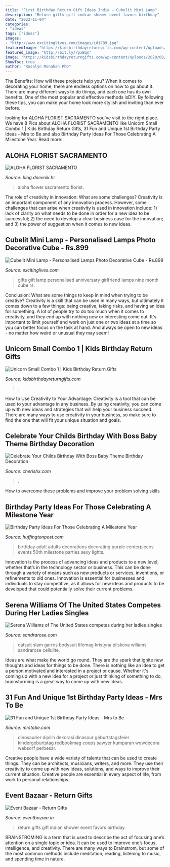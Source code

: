 ```yaml
---
title: "First Birthday Return Gift Ideas India - Cubelit Mini Lamp"
description: "Return gifts gift indian shower event favors birthday"
date: "2022-11-04"
categories:
- "ideas"
tags: ["ideas"]
images:
- "http://www.excitinglives.com/images/id1789.jpg"
featuredImage: "https://kidsbirthdayreturngifts.com/wp-content/uploads/2020/08/IMG-20200825-WA0055.jpg"
featured_image: "http://bit.ly/rpxBqs"
image: "https://kidsbirthdayreturngifts.com/wp-content/uploads/2020/08/IMG-20200825-WA0055.jpg"
ShowToc: true
author: "Rosalyn Monahan PhD"
---
```



The Benefits: How will these projects help you?
When it comes to decorating your home, there are endless options on how to go about it. There are many different ways to do things, and each one has its own benefits. One of the most popular and effective methods isDIY. By following these tips, you can make your home look more stylish and inviting than ever before.

	

		
looking for ALOHA FLORIST SACRAMENTO you've visit to the right place. We have 8 Pics about ALOHA FLORIST SACRAMENTO like Unicorn Small Combo 1 | Kids Birthday Return Gifts, 31 Fun and Unique 1st Birthday Party Ideas - Mrs to Be and also Birthday Party Ideas For Those Celebrating A Milestone Year. Read more:
		
    
## ALOHA FLORIST SACRAMENTO

<img loading=lazy src="http://bit.ly/rpxBqs" onerror="this.onerror=null;this.src='https://tse1.mm.bing.net/th?id=OIP.l8eS8OxW2X1i-x4HYYWk5AHaFS&amp;pid=15.1';" alt="ALOHA FLORIST SACRAMENTO">

_Source: blog.dnevnik.hr_

>aloha flower sacramento florist. 

	

The role of creativity in innovation: What are some challenges?
Creativity is an important component of any innovation process. However, some challenges that can arise when creativity is used in innovation include: 1) lack of clarity on what needs to be done in order for a new idea to be successful; 2) the need to develop a clear business case for the innovation; and 3) the power of suggestion when it comes to new ideas.

    
## Cubelit Mini Lamp - Personalised Lamps Photo Decorative Cube - Rs.899

<img loading=lazy src="http://www.excitinglives.com/images/id1789.jpg" onerror="this.onerror=null;this.src='https://tse3.mm.bing.net/th?id=OIP.o-P19ijQpPCX8-EJ6yy4LQHaHa&amp;pid=15.1';" alt="Cubelit Mini Lamp - Personalised Lamps Photo Decorative Cube - Rs.899">

_Source: excitinglives.com_

>gifts gift lamp personalised anniversary girlfriend lamps nine month cube rs. 

	

Conclusion: What are some things to keep in mind when trying to be creative?
Creativity is a skill that can be used in many ways, but ultimately it comes down to a few things: being creative, taking risks, and having an idea for something. A lot of people try to do too much when it comes to creativity, and they end up with nothing new or interesting come out. It's important to limit yourself and work on just one or two ideas at a time so you can better focus on the task at hand. And always be open to new ideas - no matter how weird or unusual they may seem!

    
## Unicorn Small Combo 1 | Kids Birthday Return Gifts

<img loading=lazy src="https://kidsbirthdayreturngifts.com/wp-content/uploads/2020/08/IMG-20200825-WA0055.jpg" onerror="this.onerror=null;this.src='https://tse4.mm.bing.net/th?id=OIP.EG0ozHFsnW0DgFt5n6vuLQHaHa&amp;pid=15.1';" alt="Unicorn Small Combo 1 | Kids Birthday Return Gifts">

_Source: kidsbirthdayreturngifts.com_

>. 

	

How to Use Creativity to Your Advantage:
Creativity is a tool that can be used to your advantage in any business. By using creativity, you can come up with new ideas and strategies that will help your business succeed. There are many ways to use creativity in your business, so make sure to find the one that will fit your unique situation and goals.

    
## Celebrate Your Childs Birthday With Boss Baby Theme Birthday Decoration

<img loading=lazy src="https://deowgxgt4vwfe.cloudfront.net/uploads/1600755512_large.jpg" onerror="this.onerror=null;this.src='https://tse2.mm.bing.net/th?id=OIP.JikJ91-WnWUbobIZBclcuwHaE8&amp;pid=15.1';" alt="Celebrate Your Childs Birthday With Boss Baby Theme Birthday Decoration">

_Source: cherishx.com_

>. 

	

How to overcome these problems and improve your problem solving skills
 

    
## Birthday Party Ideas For Those Celebrating A Milestone Year

<img loading=lazy src="http://i.huffpost.com/gen/1037710/thumbs/o-BIRTHDAY-PARTY-IDEAS-facebook.jpg" onerror="this.onerror=null;this.src='https://tse1.mm.bing.net/th?id=OIP.Pl8OuoleYwmkqZOngv6I6gHaE8&amp;pid=15.1';" alt="Birthday Party Ideas For Those Celebrating A Milestone Year">

_Source: huffingtonpost.com_

>birthday adult adults decorations decorating purple centerpieces events 50th milestone parties sexy lights. 

	

Innovation is the process of advancing ideas and products to a new level, whether that’s in the technology sector or business. This can be done through a variety of means such as new products or services, inventions, or refinements to old ones. Innovation is essential for businesses and individuals to stay competitive, as it allows for new ideas and products to be developed that could potentially solve their current problems.

    
## Serena Williams Of The United States Competes During Her Ladies Singles

<img loading=lazy src="https://sandrarose.com/wp-content/uploads/2018/05/Serena-Williams-French-Open-2-GettyImages.jpg" onerror="this.onerror=null;this.src='https://tse4.mm.bing.net/th?id=OIP.fbEkSBAL7QI8CnN5AsfZzQHaLH&amp;pid=15.1';" alt="Serena Williams of The United States competes during her ladies singles">

_Source: sandrarose.com_

>catsuit slam garros bodysuit lifemag kristyna pliskova willams sandrarose cellulite. 

	

Ideas are what make the world go round. They are the spark that ignite new thoughts and ideas for things to be done. There is nothing like an idea to get a person motivated and interested in a project or cause. Whether it's coming up with a new idea for a project or just thinking of something to do, brainstorming is a great way to come up with new ideas.

    
## 31 Fun And Unique 1st Birthday Party Ideas - Mrs To Be

<img loading=lazy src="http://mrstobe.com/wp-content/uploads/2020/07/1st-birthday-party-1754001162597194986.jpg" onerror="this.onerror=null;this.src='https://tse3.mm.bing.net/th?id=OIP.GK2uavv9A-7XvaD3PPpc2wHaJQ&amp;pid=15.1';" alt="31 Fun and Unique 1st Birthday Party Ideas - Mrs to Be">

_Source: mrstobe.com_

>dinosaurier dipilih dekorasi dinasour geburtstagsfeier kindergeburtstag redbookmag coops sawyer kumparan wowdecora websorf perbesar. 

	

Creative people have a wide variety of talents that can be used to create things. They can be architects, musicians, writers, and more. They use their creativity to come up with new ideas, solutions, and ways to improve their current situation. Creative people are essential in every aspect of life, from work to personal relationships.

    
## Event Bazaar - Return Gifts

<img loading=lazy src="https://eventbazaar.in/images/ReturnGift/return-gifts.jpg" onerror="this.onerror=null;this.src='https://tse2.mm.bing.net/th?id=OIP.Bg-JlysHIWo1ER8QATE8qwHaFj&amp;pid=15.1';" alt="Event Bazaar - Return Gifts">

_Source: eventbazaar.in_

>return gifts gift indian shower event favors birthday. 

	

BRAINSTROMING is a term that is used to describe the act of focusing one’s attention on a single topic or idea. It can be used to improve one’s focus, intelligence, and creativity. There are many ways to Brainstrom, but some of the most common methods include meditation, reading, listening to music, and spending time in nature.


